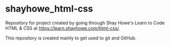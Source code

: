 # shayhowe_html-css
Repository for project created by going through Shay Howe's Learn to Code HTML &amp; CSS at https://learn.shayhowe.com/html-css/.

This repository is created mainly to get used to git and GitHub.